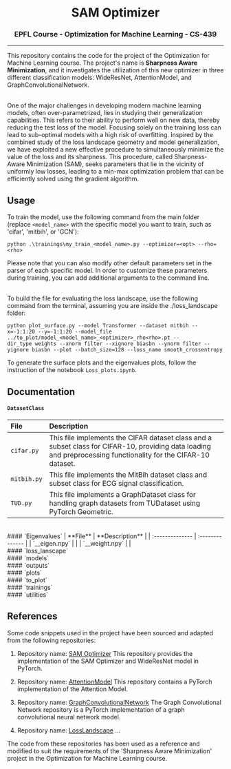 <h1 align="center"><b>SAM Optimizer</b></h1>
<h3 align="center"><b>EPFL Course - Optimization for Machine Learning - CS-439</b></h3> 
</p> 

--------------
This repository contains the code for the project of the Optimization for Machine Learning course. The project's name is **Sharpness Aware Minimization**, and it investigates the utilization of this new optimizer in three different classification models: WideResNet, AttentionModel, and GraphConvolutionalNetwork.

<br>
One of the major challenges in developing modern machine learning models, often over-parametrized, lies in studying their generalization capabilities. This refers to their ability to perform well on new data, thereby reducing the test loss of the model. Focusing solely on the training loss can lead to sub-optimal models with a high risk of overfitting. Inspired by the combined study of the loss landscape geometry and model generalization, we have exploited a new effective procedure to simultaneously minimize the value of the loss and its sharpness. This procedure, called Sharpness-Aware Minimization (SAM), seeks parameters that lie in the vicinity of uniformly low losses, leading to a min-max optimization problem that can be efficiently solved using the gradient algorithm.
<br>

## Usage
To train the model, use the following command from the main folder (replace `<model_name>` with the specific model you want to train, such as 'cifar', 'mitbih', or 'GCN'):

```
python .\trainings\my_train_<model_name>.py --optimizer=<opt> --rho=<rho>
```

Please note that you can also modify other default parameters set in the parser of each specific model. In order to customize these parameters during training, you can add additional arguments to the command line.

<br>
To build the file for evaluating the loss landscape, use the following command from the terminal, assuming you are inside the ./loss_landscape folder:

```
python plot_surface.py --model Transformer --dataset mitbih --x=-1:1:20 --y=-1:1:20 --model_file ../to_plot/model_<model_name>_<optimizer>_rho<rho>.pt --
dir_type weights --xnorm filter --xignore biasbn --ynorm filter --yignore biasbn --plot --batch_size=128 --loss_name smooth_crossentropy
```

To generate the surface plots and the eigenvalues plots, follow the instruction of the notebook `Loss_plots.ipynb`.

## Documentation

#### `DatasetClass`

| **File**    | **Description** |
| :-------------- | :-------------- |
| `cifar.py` | This file implements the CIFAR dataset class and a subset class for CIFAR-10, providing data loading and preprocessing functionality for the CIFAR-10 dataset. |
| `mitbih.py` | This file implements the MitBih dataset class and subset class for ECG signal classification. |
| `TUD.py` | This file implements a GraphDataset class for handling graph datasets from TUDataset using PyTorch Geometric. |

<br>
#### `Eigenvalues`
| **File**    | **Description** |
| :-------------- | :-------------- |
| `<model_name>_<optimizer>_eigen.npy` | |
| `<model_name>_<optimizer>_weight.npy` |  |

<br>
#### `loss_lanscape`

<br>
#### `models`

<br>
#### `outputs`

<br>
#### `plots`

<br>
#### `to_plot`

<br>
#### `trainings`

<br>
#### `utilities`


## References
Some code snippets used in the project have been sourced and adapted from the following repositories: 

1. Repository name: [SAM Optimizer](https://github.com/davda54/sam/)
   This repository provides the implementation of the SAM Optimizer and WideResNet model in PyTorch.

2. Repository name: [AttentionModel]()
   This repository contains a PyTorch implementation of the Attention Model.

3. Repository name: [GraphConvolutionalNetwork]()
   The Graph Convolutional Network repository is a PyTorch implementation of a graph convolutional neural network model.

4. Repository name: [LossLandscape]()
   ...

The code from these repositories has been used as a reference and modified to suit the requirements of the 'Sharpness Aware Minimization' project in the Optimization for Machine Learning course.

